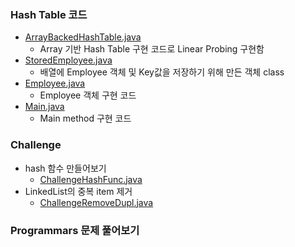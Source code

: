 ### Hash Table 코드
- <a href="https://github.com/hongjw1991/Java-DataStructure-Algorithm-DesignPattern/blob/master/Data_Structure/Hash_Table/ArrayBackedHashTable.java">ArrayBackedHashTable.java</a>
    - Array 기반 Hash Table 구현 코드로 Linear Probing 구현함
- <a href="https://github.com/hongjw1991/Java-DataStructure-Algorithm-DesignPattern/blob/master/Data_Structure/Hash_Table/StoredEmployee.java">StoredEmployee.java</a>
    - 배열에 Employee 객체 및 Key값을 저장하기 위해 만든 객체 class
- <a href="https://github.com/hongjw1991/Java-DataStructure-Algorithm-DesignPattern/blob/master/Data_Structure/Hash_Table/Employee.java">Employee.java</a>
    - Employee 객체 구현 코드
- <a href="https://github.com/hongjw1991/Java-DataStructure-Algorithm-DesignPattern/blob/master/Data_Structure/Hash_Table/Main.java">Main.java</a>
    - Main method 구현 코드

### Challenge
- hash 함수 만들어보기
    - <a href="https://github.com/hongjw1991/Java-DataStructure-Algorithm-DesignPattern/blob/master/Data_Structure/Hash_Table/ChallengeHashFunc.java">ChallengeHashFunc.java</a>
- LinkedList의 중복 item 제거
    - <a href="https://github.com/hongjw1991/Java-DataStructure-Algorithm-DesignPattern/blob/master/Data_Structure/Hash_Table/ChallengeRemoveDupl.java">ChallengeRemoveDupl.java</a>

### Programmars 문제 풀어보기
